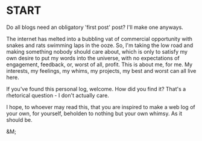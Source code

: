 # START

Do all blogs need an obligatory 'first post' post? I'll make one anyways.

The internet has melted into a bubbling vat of commercial opportunity with snakes and rats swimming laps in the ooze. So, I'm taking the low road and making something nobody should care about, which is only to satisfy my own desire to put my words into the universe, with no expectations of engagement, feedback, or, worst of all, profit. This is about me, for me. My interests, my feelings, my whims, my projects, my best and worst can all live here. 

If you've found this personal log, welcome. How did you find it? That's a rhetorical question - I don't actually care.

I hope, to whoever may read this, that you are inspired to make a web log of your own, for yourself, beholden to nothing but your own whimsy. As it should be.

&M;
